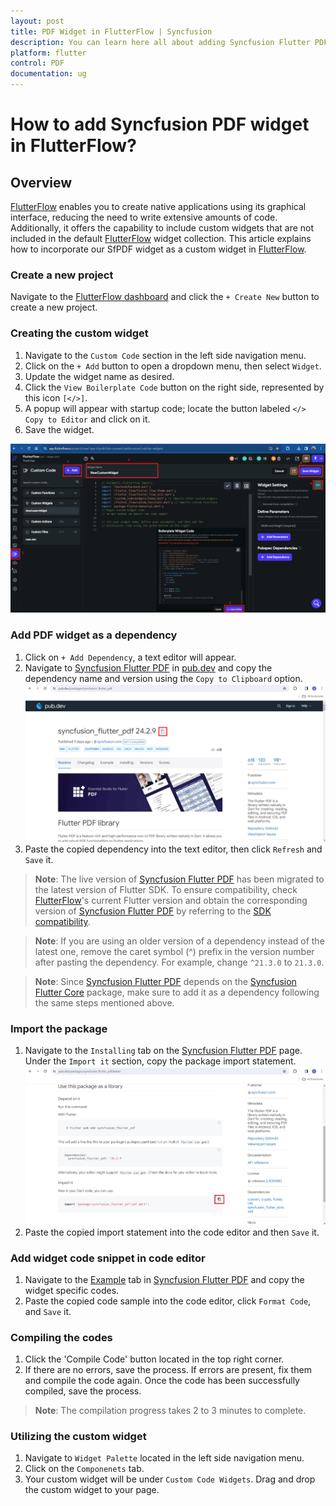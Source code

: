 ```yaml
---
layout: post
title: PDF Widget in FlutterFlow | Syncfusion
description: You can learn here all about adding Syncfusion Flutter PDF ( SfPDF Widget ) widget in FlutterFlow.
platform: flutter
control: PDF
documentation: ug
---
```


# How to add Syncfusion PDF widget in FlutterFlow?

## Overview

[FlutterFlow](https://app.flutterflow.io/dashboard) enables you to create native applications using its graphical interface, reducing the need to write extensive amounts of code. Additionally, it offers the capability to include custom widgets that are not included in the default [FlutterFlow](https://app.flutterflow.io/dashboard) widget collection. This article explains how to incorporate our SfPDF widget as a custom widget in [FlutterFlow](https://app.flutterflow.io/dashboard).

### Create a new project

Navigate to the [FlutterFlow dashboard](https://app.flutterflow.io/dashboard) and click the `+ Create New` button to create a new project.

### Creating the custom widget

1. Navigate to the `Custom Code` section in the left side navigation menu.
2. Click on the `+ Add` button to open a dropdown menu, then select `Widget`.
3. Update the widget name as desired.
4. Click the `View Boilerplate Code` button on the right side, represented by this icon `[</>]`.
5. A popup will appear with startup code; locate the button labeled `</> Copy to Editor` and click on it.
6. Save the widget.

![Custom Widget](how-to-section-images/custom-widget.png)

### Add PDF widget as a dependency

1. Click on `+ Add Dependency`, a text editor will appear.
2. Navigate to [Syncfusion Flutter PDF](https://pub.dev/packages/syncfusion_flutter_PDF) in [pub.dev](https://pub.dev/) and copy the dependency name and version using the `Copy to Clipboard` option.
![Version](how-to-section-images/copy-version.png)
3. Paste the copied dependency into the text editor, then click `Refresh` and `Save` it.

>**Note**: The live version of [Syncfusion Flutter PDF](https://pub.dev/packages/syncfusion_flutter_PDF) has been migrated to the latest version of Flutter SDK. To ensure compatibility, check [FlutterFlow](https://app.flutterflow.io/dashboard)'s current Flutter version and obtain the corresponding version of [Syncfusion Flutter PDF](https://pub.dev/packages/syncfusion_flutter_PDF) by referring to the [SDK compatibility](https://help.syncfusion.com/flutter/system-requirements#sdk-version-compatibility).

>**Note**: If you are using an older version of a dependency instead of the latest one, remove the caret symbol (^) prefix in the version number after pasting the dependency. For example, change `^21.3.0` to `21.3.0`.

>**Note**: Since [Syncfusion Flutter PDF](https://pub.dev/packages/syncfusion_flutter_PDF) depends on the [Syncfusion Flutter Core](https://pub.dev/packages/syncfusion_flutter_core) package, make sure to add it as a dependency following the same steps mentioned above.

### Import the package

1. Navigate to the `Installing` tab on the [Syncfusion Flutter PDF](https://pub.dev/packages/syncfusion_flutter_PDF) page. Under the `Import it` section, copy the package import statement.
![Package](how-to-section-images/copy-package.png)
2. Paste the copied import statement into the code editor and then `Save` it.

### Add widget code snippet in code editor

1. Navigate to the [Example](https://pub.dev/packages/syncfusion_flutter_PDF/example) tab in [Syncfusion Flutter PDF](https://pub.dev/packages/syncfusion_flutter_PDF) and copy the widget specific codes.
2. Paste the copied code sample into the code editor, click `Format Code`, and `Save` it.

### Compiling the codes

1. Click the 'Compile Code' button located in the top right corner.
2. If there are no errors, save the process. If errors are present, fix them and compile the code again. Once the code has been successfully compiled, save the process.

>**Note**: The compilation progress takes 2 to 3 minutes to complete.

### Utilizing the custom widget

1. Navigate to `Widget Palette` located in the left side navigation menu.
2. Click on the `Componenets` tab.
3. Your custom widget will be under `Custom Code Widgets`. Drag and drop the custom widget to your page.
